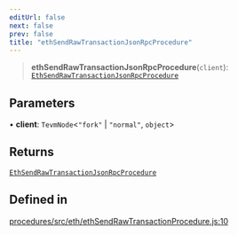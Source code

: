 ```yaml
---
editUrl: false
next: false
prev: false
title: "ethSendRawTransactionJsonRpcProcedure"
---
```


> **ethSendRawTransactionJsonRpcProcedure**(`client`): [`EthSendRawTransactionJsonRpcProcedure`](/reference/tevm/procedures/type-aliases/ethsendrawtransactionjsonrpcprocedure/)

## Parameters

• **client**: `TevmNode`\<`"fork"` \| `"normal"`, `object`\>

## Returns

[`EthSendRawTransactionJsonRpcProcedure`](/reference/tevm/procedures/type-aliases/ethsendrawtransactionjsonrpcprocedure/)

## Defined in

[procedures/src/eth/ethSendRawTransactionProcedure.js:10](https://github.com/evmts/tevm-monorepo/blob/main/packages/procedures/src/eth/ethSendRawTransactionProcedure.js#L10)
